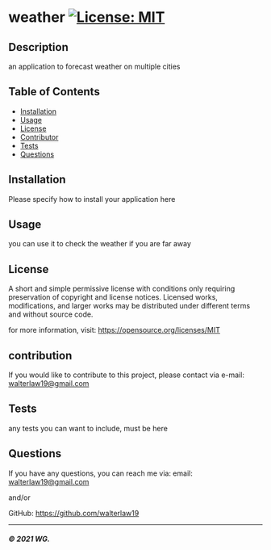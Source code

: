 
  # weather  [![License: MIT](https://img.shields.io/badge/License-MIT-yellow.svg)](https://opensource.org/licenses/MIT)

  ## Description
  an application to forecast weather on multiple cities

  ## Table of Contents
  * [Installation](#installation)
  * [Usage](#usage)
  * [License](#license)
  * [Contributor](#contributor)
  * [Tests](#tests)
  * [Questions](#questions)

  ## Installation
  Please specify how to install your application here

  ## Usage
  you can use it to check the weather if you are far away

  ## License
  A short and simple permissive license with conditions only requiring preservation of copyright and license notices. Licensed works, modifications, and larger works may be distributed under different terms and without source code. 
  
  for more information, visit: https://opensource.org/licenses/MIT

  ## contribution

  If you would like to contribute to this project, please contact via e-mail: walterlaw19@gmail.com

  ## Tests
  any tests you can want to include, must be here

  ## Questions

  If you have any questions, you can reach me via:
  email: walterlaw19@gmail.com

  and/or

  GitHub: https://github.com/walterlaw19

  ---
  ##### © 2021 WG.
  
  